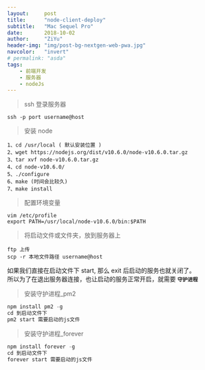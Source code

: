 ```yaml
---
layout:     post
title:      "node-client-deploy"
subtitle:   "Mac Sequel Pro"
date:       2018-10-02
author:     "ZiYu"
header-img: "img/post-bg-nextgen-web-pwa.jpg"
navcolor:   "invert"
# permalink: "asda"
tags:
    - 前端开发
    - 服务器
    - nodeJs
---
```


> ssh 登录服务器 
```shell
ssh -p port username@host
```

> 安装 node 
```xshell
1、cd /usr/local ( 默认安装位置 )
2、wget https://nodejs.org/dist/v10.6.0/node-v10.6.0.tar.gz 
3、tar xvf node-v10.6.0.tar.gz
4、cd node-v10.6.0/
5、./configure
6、make (时间会比较久)
7、make install
```

> 配置环境变量
```xshell
vim /etc/profile
export PATH=/usr/local/node-v10.6.0/bin:$PATH
```

> 将启动文件或文件夹，放到服务器上
```xshell
ftp 上传
scp -r 本地文件路径 username@host
```

如果我们直接在启动文件下 start, 那么 exit 后启动的服务也就关闭了。<br />
所以为了在退出服务器连接，也让启动的服务正常开启，就需要 **`守护进程`**
> 安装守护进程_pm2
```javascript
npm install pm2 -g
cd 到启动文件下
pm2 start 需要启动的js文件
```

> 安装守护进程_forever
```javascript
npm install forever -g
cd 到启动文件下
forever start 需要启动的js文件
```
